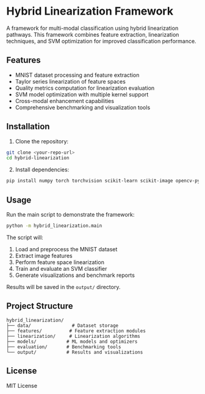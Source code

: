 # Hybrid Linearization Framework

A framework for multi-modal classification using hybrid linearization pathways. This framework combines feature extraction, linearization techniques, and SVM optimization for improved classification performance.

## Features

- MNIST dataset processing and feature extraction
- Taylor series linearization of feature spaces
- Quality metrics computation for linearization evaluation
- SVM model optimization with multiple kernel support
- Cross-modal enhancement capabilities
- Comprehensive benchmarking and visualization tools

## Installation

1. Clone the repository:
```bash
git clone <your-repo-url>
cd hybrid-linearization
```

2. Install dependencies:
```bash
pip install numpy torch torchvision scikit-learn scikit-image opencv-python matplotlib seaborn transformers
```

## Usage

Run the main script to demonstrate the framework:

```bash
python -m hybrid_linearization.main
```

The script will:
1. Load and preprocess the MNIST dataset
2. Extract image features
3. Perform feature space linearization
4. Train and evaluate an SVM classifier
5. Generate visualizations and benchmark reports

Results will be saved in the `output/` directory.

## Project Structure

```
hybrid_linearization/
├── data/               # Dataset storage
├── features/          # Feature extraction modules
├── linearization/     # Linearization algorithms
├── models/           # ML models and optimizers
├── evaluation/       # Benchmarking tools
└── output/           # Results and visualizations
```

## License

MIT License 